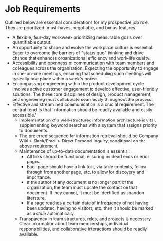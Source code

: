 # Job Requirements

Outlined below are essential considerations for my prospective job role. They
are prioritized: must-haves, negotiable, and bonus features.

- A flexible, four-day workweek prioritizing measurable goals over quantifiable
  output.
- An opportunity to shape and evolve the workplace culture is essential. Eager
  to overcome the barriers of "status quo" thinking and drive change that
  enhances organizational efficiency and work-life quality.
- Accessibility and openness of communication with team members and colleagues
  across the organization. Expecting the opportunity to engage in one-on-one
  meetings, ensuring that scheduling such meetings will typically take place
  within a week's notice.
- Encompassing engineering within the product development cycle involves active
  customer engagement to develop effective, user-friendly solutions. The three
  core disciplines of design, product management, and engineering must
  collaborate seamlessly throughout the process.
- Effective and streamlined communication is a crucial requirement. The central
  tenet is that 'information should be readily available and easily accessible.'
  - Implementation of a well-structured information architecture is vital,
    supplementing keyword searches with a system that assigns priority to
    documents.
  - The preferred sequence for information retrieval should be Company Wiki >
    Slack/Email > Direct Personal Inquiry, conditional on the above requirement.
  - Maintenance of up-to-date documentation is essential:
    - All links should be functional, ensuring no dead ends or error pages.
    - Each page should have a link to it, via table contents, follow through
      from another page, etc. to allow for discovery and importance.
    - If the author of any document is no longer part of the organization, the
      team must update the contact on that document. If they cannot, it must be
      identified as abandon literature.
    - If a page reaches a certain date of infrequency of not having been
      updated, having no visitors, etc. then it should be marked as a _stale_
      automatically.
  - Transparency in team structures, roles, and projects is necessary. Clear
    information about team memberships, individual responsibilities, and
    collaborative interactions should be readily available.
